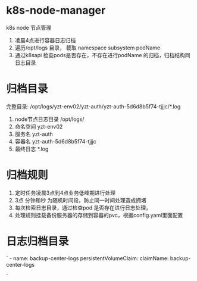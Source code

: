 # k8s-node-manager

k8s node 节点管理

1. 凌晨4点进行容器日志归档
2. 遍历/opt/logs 目录， 截取 namespace  subsystem  podName
3. 通过k8sapi 检查pods是否存在，不存在进行podName 的归档，归档结构同日志目录

# 归档目录
完整目录: /opt/logs/yzt-env02/yzt-auth/yzt-auth-5d6d8b5f74-tjjjc/*.log
1. node节点日志目录  /opt/logs/
2. 命名空间    yzt-env02
3. 服务名     yzt-auth
4. 容器名     yzt-auth-5d6d8b5f74-tjjjc
5. 最终日志   *.log

# 归档规则
1. 定时任务凌晨3点到4点业务低峰期进行处理
2. 3点 分钟和秒 为随机时间段，防止同一时间处理造成拥堵
3. 每次检索日志目录，通过检查pod 是否存在进行日志处理，
4. 处理规则挂载备份服务器的存储到容器的pvc，根据config.yaml里面配置


# 日志归档目录
`
      - name: backup-center-logs
        persistentVolumeClaim:
          claimName: backup-center-logs

`